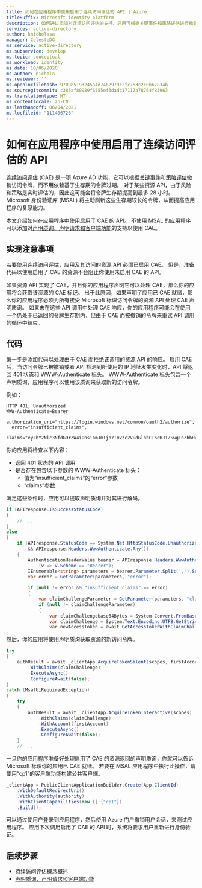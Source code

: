 ```yaml
---
title: 如何在应用程序中使用启用了连续访问评估的 API | Azure
titleSuffix: Microsoft identity platform
description: 如何通过添加对连续访问评估的支持、启用可根据关键事件和策略评估进行撤销的生存期较长的令牌，来提高应用安全性和复原能力。
services: active-directory
author: knicholasa
manager: CelesteDG
ms.service: active-directory
ms.subservice: develop
ms.topic: conceptual
ms.workload: identity
ms.date: 10/06/2020
ms.author: nichola
ms.reviewer: ''
ms.openlocfilehash: 970985193245a4d7482979c2fc753c2c0b67834b
ms.sourcegitcommit: c385af80989f6555ef3dadc17117a78764f83963
ms.translationtype: HT
ms.contentlocale: zh-CN
ms.lasthandoff: 06/04/2021
ms.locfileid: "111406726"
---
```

# <a name="how-to-use-continuous-access-evaluation-enabled-apis-in-your-applications"></a>如何在应用程序中使用启用了连续访问评估的 API

[连续访问评估](../conditional-access/concept-continuous-access-evaluation.md) (CAE) 是一项 Azure AD 功能，它可以根据[关键事件](../conditional-access/concept-continuous-access-evaluation.md#critical-event-evaluation)和[策略评估](../conditional-access/concept-continuous-access-evaluation.md#conditional-access-policy-evaluation-preview)撤销访问令牌，而不用依赖基于生存期的令牌过期。 对于某些资源 API，由于风险和策略是实时评估的，因此这可能会将令牌生存期提高到最多 28 小时。 Microsoft 身份验证库 (MSAL) 将主动刷新这些生存期较长的令牌，从而提高应用程序的复原能力。

本文介绍如何在应用程序中使用启用了 CAE 的 API。 不使用 MSAL 的应用程序可以添加对[声明质询、声明请求和客户端功能](claims-challenge.md)的支持以使用 CAE。

## <a name="implementation-considerations"></a>实现注意事项

若要使用连续访问评估，应用及其访问的资源 API 必须已启用 CAE。 但是，准备代码以使用启用了 CAE 的资源不会阻止你使用未启用 CAE 的 API。

如果资源 API 实现了 CAE，并且你的应用程序声明它可以处理 CAE，那么你的应用将会获取该资源的 CAE 标记。 出于此原因，如果声明了应用已 CAE 就绪，那么你的应用程序必须为所有接受 Microsoft 标识访问令牌的资源 API 处理 CAE 声明质询。 如果未在这些 API 调用中处理 CAE 响应，你的应用程序可能会在使用一个仍处于已返回的令牌生存期内，但由于 CAE 而被撤销的令牌来重试 API 调用的循环中结束。

## <a name="the-code"></a>代码

第一步是添加代码以处理由于 CAE 而拒绝该调用的资源 API 的响应。 启用 CAE 后，当访问令牌已被撤销或者 API 检测到所使用的 IP 地址发生变化时，API 将返回 401 状态和 WWW-Authenticate 标头。 WWW-Authenticate 标头包含一个声明质询，应用程序可以使用该质询来获取新的访问令牌。

例如：

```console
HTTP 401; Unauthorized
WWW-Authenticate=Bearer
  authorization_uri="https://login.windows.net/common/oauth2/authorize",
  error="insufficient_claims",
  claims="eyJhY2Nlc3NfdG9rZW4iOnsibmJmIjp7ImVzc2VudGlhbCI6dHJ1ZSwgInZhbHVlIjoiMTYwNDEwNjY1MSJ9fX0="
```

你的应用将检查以下内容：

- 返回 401 状态的 API 调用
- 是否存在包含以下参数的 WWW-Authenticate 标头：
  - 值为“insufficient_claims”的“error”参数
  - “claims”参数

满足这些条件时，应用可以提取声明质询并对其进行解码。

```csharp
if (APIresponse.IsSuccessStatusCode)
{
    // ...
}
else
{
    if (APIresponse.StatusCode == System.Net.HttpStatusCode.Unauthorized
        && APIresponse.Headers.WwwAuthenticate.Any())
    {
        AuthenticationHeaderValue bearer = APIresponse.Headers.WwwAuthenticate.First
            (v => v.Scheme == "Bearer");
        IEnumerable<string> parameters = bearer.Parameter.Split(',').Select(v => v.Trim()).ToList();
        var error = GetParameter(parameters, "error");

        if (null != error && "insufficient_claims" == error)
        {
            var claimChallengeParameter = GetParameter(parameters, "claims");
            if (null != claimChallengeParameter)
            {
                var claimChallengebase64Bytes = System.Convert.FromBase64String(claimChallengeParameter);
                var claimChallenge = System.Text.Encoding.UTF8.GetString(claimChallengebase64Bytes);
                var newAccessToken = await GetAccessTokenWithClaimChallenge(scopes, claimChallenge);
```

然后，你的应用将使用声明质询获取资源的新访问令牌。

```csharp
try
{
    authResult = await _clientApp.AcquireTokenSilent(scopes, firstAccount)
        .WithClaims(claimChallenge)
        .ExecuteAsync()
        .ConfigureAwait(false);
}
catch (MsalUiRequiredException)
{
    try
    {
        authResult = await _clientApp.AcquireTokenInteractive(scopes)
            .WithClaims(claimChallenge)
            .WithAccount(firstAccount)
            .ExecuteAsync()
            .ConfigureAwait(false);
    }
    // ...
```

一旦你的应用程序准备好处理启用了 CAE 的资源返回的声明质询，你就可以告诉 Microsoft 标识你的应用已 CAE 就绪。 若要在 MSAL 应用程序中执行此操作，请使用“cp1”的客户端功能构建公共客户端。

```csharp
_clientApp = PublicClientApplicationBuilder.Create(App.ClientId)
    .WithDefaultRedirectUri()
    .WithAuthority(authority)
    .WithClientCapabilities(new [] {"cp1"})
    .Build();
```

可以通过使用户登录到应用程序，然后使用 Azure 门户撤销用户会话，来测试应用程序。 应用下次调用启用了 CAE 的 API 时，系统将要求用户重新进行身份验证。

## <a name="next-steps"></a>后续步骤

- [持续访问评估](../conditional-access/concept-continuous-access-evaluation.md)概念概述
- [声明质询、声明请求和客户端功能](claims-challenge.md)
